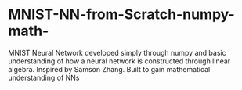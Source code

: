 # MNIST-NN-from-Scratch-numpy-math-
MNIST Neural Network developed simply through numpy and basic understanding of how a neural network is constructed through linear algebra. Inspired by Samson Zhang. Built to gain mathematical understanding of NNs
